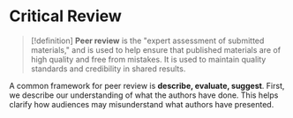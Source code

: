 # Critical Review

> [!definition]
> **Peer review** is the "expert assessment of submitted materials," and is used to help ensure that published materials are of high quality and free from mistakes. It is used to maintain quality standards and credibility in shared results.

A common framework for peer review is **describe, evaluate, suggest**. First, we describe our understanding of what the authors have done. This helps clarify how audiences may misunderstand what authors have presented.
